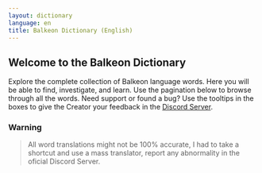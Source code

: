 ```yaml
---
layout: dictionary
language: en
title: Balkeon Dictionary (English)
---
```


## Welcome to the Balkeon Dictionary

Explore the complete collection of Balkeon language words. Here you will be able to find, investigate, and learn. Use the pagination below to browse through all the words. Need support or found a bug? Use the tooltips in the boxes to give the Creator your feedback in the [Discord Server](https://discord.gg/8NPsyq7rp7).

### Warning

> All word translations might not be 100% accurate, I had to take a shortcut and use a mass translator, report any abnormality in the oficial Discord Server.


<div id="dictionary"></div>
